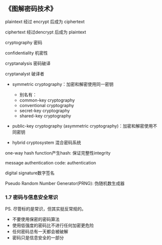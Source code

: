 ## 《图解密码技术》

plaintext 经过 encrypt 后成为 ciphertext

ciphertext 经过dencrypt 后成为 plaintext

cryptography 密码

confidentiality 机密性

cryptanalysis 密码破译

cryptanalyst 破译者



* symmetric cryptography：加密和解密使用同一密钥
  * 别名有：
  * common-key cryptography
  * conventional cryptography
  * secret-key cryptography
  * shared-key cryptography

* public-key cryptography (asymmetric cryptography)：加密和解密使用不同密钥
* hybrid cryptosystem 混合密码系统



one-way hash function产生hash: 保证完整性integrity

message authentication code: authentication

digital signature数字签名

Pseudo Random Number Generator(PRNG): 伪随机数生成器

### 1.7 密码与信息安全常识

PS. 尽管标的是常识，但其实挺反常规的。

* 不要使用保密的密码算法
* 使用低强度的密码比不进行任何加密更危险
* 任何密码总有一天都会被破解
* 密码只是信息安全的一部分





